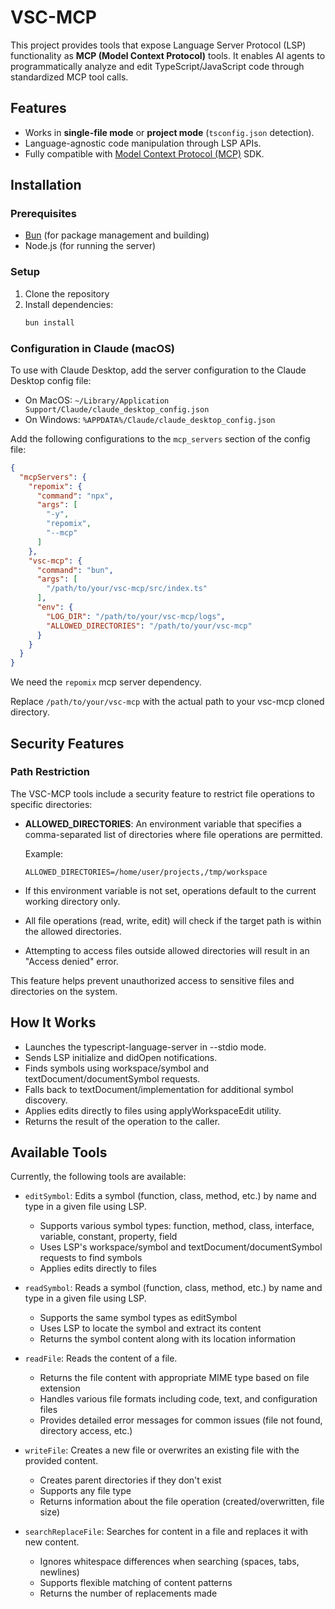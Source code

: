 # VSC-MCP

This project provides tools that expose Language Server Protocol (LSP) functionality as **MCP (Model Context Protocol)** tools. It enables AI agents to programmatically analyze and edit TypeScript/JavaScript code through standardized MCP tool calls.

## Features

- Works in **single-file mode** or **project mode** (`tsconfig.json` detection).
- Language-agnostic code manipulation through LSP APIs.
- Fully compatible with [Model Context Protocol (MCP)](https://github.com/modelcontextprotocol/typescript-sdk) SDK.


## Installation

### Prerequisites

- [Bun](https://bun.sh/) (for package management and building)
- Node.js (for running the server)

### Setup

1. Clone the repository
2. Install dependencies:
   ```bash
   bun install
   ```

### Configuration in Claude (macOS)

To use with Claude Desktop, add the server configuration to the Claude Desktop config file:

- On MacOS: `~/Library/Application Support/Claude/claude_desktop_config.json`
- On Windows: `%APPDATA%/Claude/claude_desktop_config.json`

Add the following configurations to the `mcp_servers` section of the config file:

```json
{
  "mcpServers": {
    "repomix": {
      "command": "npx",
      "args": [
        "-y",
        "repomix",
        "--mcp"
      ]
    },
    "vsc-mcp": {
      "command": "bun",
      "args": [
        "/path/to/your/vsc-mcp/src/index.ts"
      ],
      "env": {
        "LOG_DIR": "/path/to/your/vsc-mcp/logs",
        "ALLOWED_DIRECTORIES": "/path/to/your/vsc-mcp"
      }
    }
  }
}
```

We need the `repomix` mcp server dependency.

Replace `/path/to/your/vsc-mcp` with the actual path to your vsc-mcp cloned directory.

## Security Features

### Path Restriction

The VSC-MCP tools include a security feature to restrict file operations to specific directories:

- **ALLOWED_DIRECTORIES**: An environment variable that specifies a comma-separated list of directories where file operations are permitted.
  
  Example:
  ```
  ALLOWED_DIRECTORIES=/home/user/projects,/tmp/workspace
  ```

- If this environment variable is not set, operations default to the current working directory only.
- All file operations (read, write, edit) will check if the target path is within the allowed directories.
- Attempting to access files outside allowed directories will result in an "Access denied" error.

This feature helps prevent unauthorized access to sensitive files and directories on the system.

## How It Works

- Launches the typescript-language-server in --stdio mode.
- Sends LSP initialize and didOpen notifications.
- Finds symbols using workspace/symbol and textDocument/documentSymbol requests.
- Falls back to textDocument/implementation for additional symbol discovery.
- Applies edits directly to files using applyWorkspaceEdit utility.
- Returns the result of the operation to the caller.

## Available Tools

Currently, the following tools are available:

- `editSymbol`: Edits a symbol (function, class, method, etc.) by name and type in a given file using LSP.
  - Supports various symbol types: function, method, class, interface, variable, constant, property, field
  - Uses LSP's workspace/symbol and textDocument/documentSymbol requests to find symbols
  - Applies edits directly to files

- `readSymbol`: Reads a symbol (function, class, method, etc.) by name and type in a given file using LSP.
  - Supports the same symbol types as editSymbol
  - Uses LSP to locate the symbol and extract its content
  - Returns the symbol content along with its location information

- `readFile`: Reads the content of a file.
  - Returns the file content with appropriate MIME type based on file extension
  - Handles various file formats including code, text, and configuration files
  - Provides detailed error messages for common issues (file not found, directory access, etc.)

- `writeFile`: Creates a new file or overwrites an existing file with the provided content.
  - Creates parent directories if they don't exist
  - Supports any file type
  - Returns information about the file operation (created/overwritten, file size)

- `searchReplaceFile`: Searches for content in a file and replaces it with new content.
  - Ignores whitespace differences when searching (spaces, tabs, newlines)
  - Supports flexible matching of content patterns
  - Returns the number of replacements made
